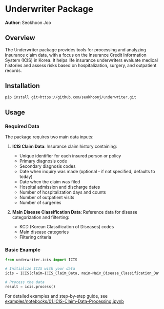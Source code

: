 # Underwriter Package

**Author**: Seokhoon Joo

## Overview
The Underwriter package provides tools for processing and analyzing insurance claim data, with a focus on the Insurance Credit Information System (ICIS) in Korea. It helps life insurance underwriters evaluate medical histories and assess risks based on hospitalization, surgery, and outpatient records.

## Installation

```bash
pip install git+https://github.com/seokhoonj/underwriter.git
```

## Usage

### Required Data
The package requires two main data inputs:

1. **ICIS Claim Data**: Insurance claim history containing:
   - Unique identifier for each insured person or policy
   - Primary diagnosis code
   - Secondary diagnosis codes
   - Date when inquiry was made (optional - if not specified, defaults to today)
   - Date when the claim was filed
   - Hospital admission and discharge dates
   - Number of hospitalization days and counts
   - Number of outpatient visits
   - Number of surgeries

2. **Main Disease Classification Data**: Reference data for disease categorization and filterting:
   - KCD (Korean Classification of Diseases) codes
   - Main disease categories
   - Filtering criteria

### Basic Example
```python
from underwriter.icis import ICIS

# Initialize ICIS with your data
icis = ICIS(claim=ICIS_Claim_Data, main=Main_Disease_Classification_Data)

# Process the data
result = icis.process()
```

For detailed examples and step-by-step guide, see [examples/notebooks/01.ICIS-Claim-Data-Processing.ipynb](examples/notebooks/01.ICIS-Claim-Data-Processing.ipynb)
